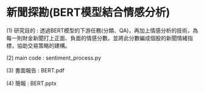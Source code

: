 # 新聞探勘(BERT模型結合情感分析)
(1) 研究目的 : 透過BERT模型的下游任務(分類、QA)，再加上情感分析的技術，為每一則財金新聞打上正面、負面的情感分數。並將此分數編成個股的新聞情緒指標，協助交易策略的建構。

(2) main code : sentiment_process.py

(3) 書面報告 : BERT.pdf

(4) 簡報 : BERT.pptx 
